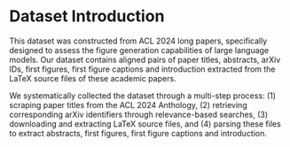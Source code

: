 # Dataset Introduction

This dataset was constructed from ACL 2024 long papers, specifically designed to assess the figure generation capabilities of large language models. Our dataset contains aligned pairs of paper titles, abstracts, arXiv IDs, first figures, first figure captions and introduction extracted from the LaTeX source files of these academic papers.

We systematically collected the dataset through a multi-step process: (1) scraping paper titles from the ACL 2024 Anthology, (2) retrieving corresponding arXiv identifiers through relevance-based searches, (3) downloading and extracting LaTeX source files, and (4) parsing these files to extract abstracts, first figures,  first figure captions and introduction.
